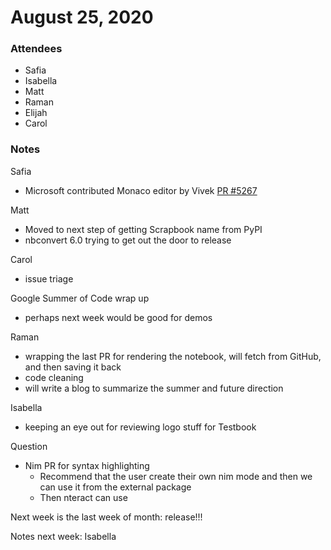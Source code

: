 # August 25, 2020

### Attendees

* Safia
* Isabella
* Matt
* Raman
* Elijah
* Carol

### Notes

Safia
- Microsoft contributed Monaco editor by Vivek [PR #5267](https://github.com/nteract/nteract/pull/5267)

Matt
- Moved to next step of getting Scrapbook name from PyPI
- nbconvert 6.0 trying to get out the door to release

Carol
- issue triage

Google Summer of Code wrap up
- perhaps next week would be good for demos

Raman
- wrapping the last PR for rendering the notebook, will fetch from GitHub, and then saving it back
- code cleaning
- will write a blog to summarize the summer and future direction

Isabella
- keeping an eye out for reviewing logo stuff for Testbook

Question
- Nim PR for syntax highlighting
  - Recommend that the user create their own nim mode and then we can use it from the external package
  - Then nteract can use

Next week is the last week of month: release!!!

Notes next week: Isabella
